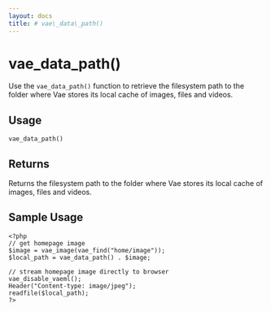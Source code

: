 ```yaml
---
layout: docs
title: # vae\_data\_path()
---
```


# vae\_data\_path()

Use the `vae_data_path()` function to retrieve the filesystem path to
the folder where Vae stores its local cache of images, files and videos.

## Usage

`vae_data_path()`

## Returns

Returns the filesystem path to the folder where Vae stores its local
cache of images, files and videos.

## Sample Usage

    <?php
    // get homepage image
    $image = vae_image(vae_find("home/image"));
    $local_path = vae_data_path() . $image;

    // stream homepage image directly to browser
    vae_disable_vaeml();
    Header("Content-type: image/jpeg");
    readfile($local_path);
    ?>
